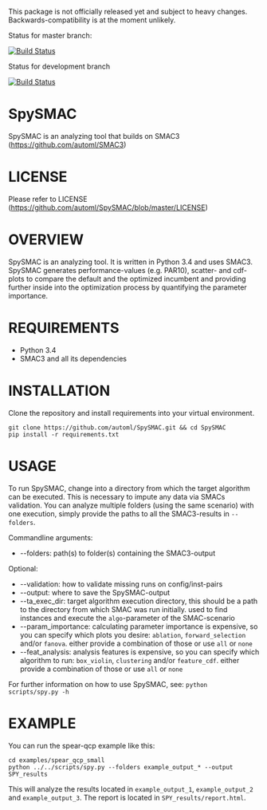 This package is not officially released yet and subject to heavy changes. Backwards-compatibility is at the moment unlikely.

Status for master branch:

[![Build Status](https://travis-ci.org/automl/SpySMAC.svg?branch=master)](https://travis-ci.org/automl/SpySMAC)

Status for development branch

[![Build Status](https://travis-ci.org/automl/SpySMAC.svg?branch=development)](https://travis-ci.org/automl/SpySMAC)

# SpySMAC 
SpySMAC is an analyzing tool that builds on SMAC3 (https://github.com/automl/SMAC3)

# LICENSE 
Please refer to LICENSE (https://github.com/automl/SpySMAC/blob/master/LICENSE)

# OVERVIEW 
SpySMAC is an analyzing tool. It is written in Python 3.4 and uses SMAC3. SpySMAC generates performance-values (e.g. PAR10), scatter- and cdf-plots to compare the default and the optimized incumbent and providing further inside into the optimization process by quantifying the parameter importance.

# REQUIREMENTS
- Python 3.4
- SMAC3 and all its dependencies

# INSTALLATION
Clone the repository and install requirements into your virtual environment.
```
git clone https://github.com/automl/SpySMAC.git && cd SpySMAC
pip install -r requirements.txt
```

# USAGE
To run SpySMAC, change into a directory from which the target algorithm can be executed. This is necessary to impute any data via SMACs validation.
You can analyze multiple folders (using the same scenario) with one execution, simply provide the paths to all the SMAC3-results in `--folders`.

Commandline arguments:
- --folders: path(s) to folder(s) containing the SMAC3-output

Optional:
- --validation: how to validate missing runs on config/inst-pairs
- --output: where to save the SpySMAC-output
- --ta_exec_dir: target algorithm execution directory, this should be a path to
  the directory from which SMAC was run initially. used to find instances and
  execute the `algo`-parameter of the SMAC-scenario
- --param_importance: calculating parameter importance is expensive, so you can
  specify which plots you desire: `ablation`, `forward_selection` and/or `fanova`.
  either provide a combination of those or use `all` or `none`
- --feat_analysis: analysis features is expensive, so you can specify which
  algorithm to run: `box_violin`, `clustering` and/or `feature_cdf`.
  either provide a combination of those or use `all` or `none`

For further information on how to use SpySMAC, see:
`python scripts/spy.py -h`

# EXAMPLE
You can run the spear-qcp example like this:
```
cd examples/spear_qcp_small
python ../../scripts/spy.py --folders example_output_* --output SPY_results
```
This will analyze the results located in `example_output_1`, `example_output_2` and `example_output_3`.
The report is located in `SPY_results/report.html`.
